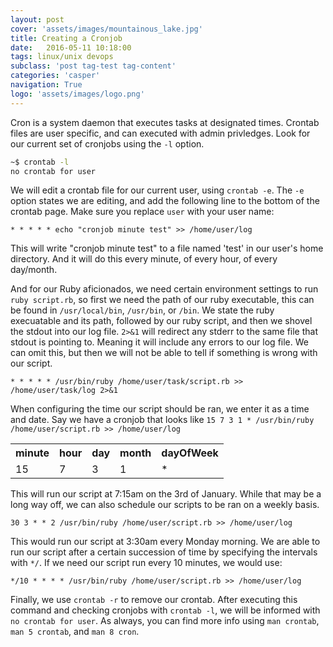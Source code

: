 ```yaml
---
layout: post
cover: 'assets/images/mountainous_lake.jpg'
title: Creating a Cronjob
date:   2016-05-11 10:18:00
tags: linux/unix devops
subclass: 'post tag-test tag-content'
categories: 'casper'
navigation: True
logo: 'assets/images/logo.png'
---
```



Cron is a system daemon that executes tasks at designated times. Crontab files are user specific, and can executed with admin privledges. Look for our current set of cronjobs using the `-l` option.

````bash
~$ crontab -l
no crontab for user
````

We will edit a crontab file for our current user, using `crontab -e`. The `-e` option states we are editing, and add the following line to the bottom of the crontab page. Make sure you replace `user` with your user name:

````
* * * * * echo "cronjob minute test" >> /home/user/log
````

This will write "cronjob minute test" to a file named 'test' in our user's home directory. And it will do this every minute, of every hour, of every day/month.

And for our Ruby aficionados, we need certain environment settings to run `ruby script.rb`, so first we need the path of our ruby executable, this can be found in `/usr/local/bin`, `/usr/bin`, or `/bin`. We state the ruby execuatable and its path, followed by our ruby script, and then we shovel the stdout into our log file. `2>&1` will redirect any stderr to the same file that stdout is pointing to. Meaning it will include any errors to our log file. We can omit this, but then we will not be able to tell if something is wrong with our script.

````
* * * * * /usr/bin/ruby /home/user/task/script.rb >> /home/user/task/log 2>&1
````

When configuring the time our script should be ran, we enter it as a time and date. Say we have a cronjob that looks like `15 7 3 1 * /usr/bin/ruby /home/user/script.rb >> /home/user/log`

<table>
  <tr>
    <th>minute</th>
    <th>hour</th>
    <th>day</th>
    <th>month</th>
    <th>dayOfWeek</th>
  </tr>
  <tr>
    <td>15</td>
    <td>7</td>
    <td>3</td>
    <td>1</td>
    <td>*</td>
  </tr>
</table>

This will run our script at 7:15am on the 3rd of January. While that may be a long way off, we can also schedule our scripts to be ran on a weekly basis. 

````
30 3 * * 2 /usr/bin/ruby /home/user/script.rb >> /home/user/log
````

This would run our script at 3:30am every Monday morning. We are able to run our script after a certain succession of time by specifying the intervals with `*/`. If we need our script run every 10 minutes, we would use:

````
*/10 * * * * /usr/bin/ruby /home/user/script.rb >> /home/user/log
````

Finally, we use `crontab -r` to remove our crontab. After executing this command and checking cronjobs with `crontab -l`, we will be informed with `no crontab for user`. As always, you can find more info using `man crontab`, `man 5 crontab`, and `man 8 cron`.


